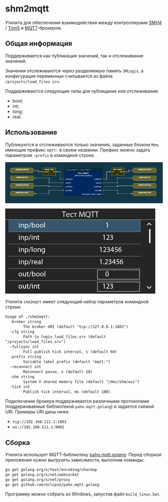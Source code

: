 shm2mqtt
========

Утилита для обеспечения взаимодействия между контроллерами 
[SMH4](http://segnetics.com/smh4) / 
[Trim5](http://segnetics.com/trim-5)
и [MQTT](http://mqtt.org/)-брокером.

Общая информация
----------------

Поддерживается как публикация значений, так и отслеживание 
значений.

Значения отслеживаются через разделяемую память `SMLogix`, а 
конфигурация переменных считывается из файла 
`/projects/load_files.srv`.

Поддерживаются следующие типы для публицакии или 
отслеживания:

* bool;
* int;
* long;
* real.

Использование
-------------

Публикуются и отслеживаются только значения, заданные 
блоком `Mem`, имеющие префикс `mqtt:` в своем названии. 
Префикс можно задать параметром `-prefix` в командной 
строке.

![Пример использования](mqtt-test.png)

![Пример использования](mqtt-test-screen.png)

Утилита `shm2mqtt` имеет следующий набор параметров 
командной строки:

```
Usage of ./shm2mqtt:
  -broker string
        The broker URI (default "tcp://127.0.0.1:1883")
  -cfg string
        Path to logix load_files.srv (default "/projects/load_files.srv")
  -fullsync int
        Full publish tick interval, s (default 60)
  -prefix string
        Variable label prefix (default "mqtt:")
  -reconnect int
        Reconnect pause, s (default 10)
  -shm string
        System V shared memory file (default "/dev/shm/wsi")
  -tick int
        Publish tick interval, ms (default 100)
```

Подключение брокера поддерживается различными протоколами 
(поддерживаемые библиотекой `paho.mqtt.golang`) и задается 
схемой URI. Примеры URI даны ниже:

* `tcp://192.168.111.1:1883`
* `ws://192.168.111.1:9001`

Сборка
------

Утилита использует MQTT-библиотеку 
[paho.mqtt.golang](https://github.com/eclipse/paho.mqtt.golang).
Перед сборкой приложения нужно выгрузить зависимости, выполнив команды:

```
go get golang.org/x/text/encoding/charmap
go get golang.org/x/net/websocket
go get golang.org/x/net/proxy
go get github.com/eclipse/paho.mqtt.golang
```

Программу можно собрать из Windows, запустив файл 
`build_linux.bat`.